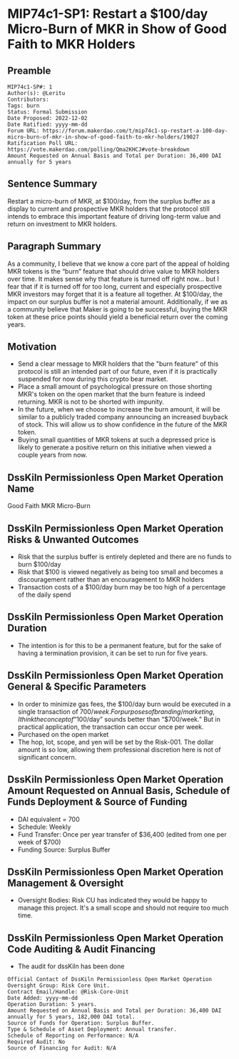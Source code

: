 # MIP74c1-SP1: Restart a $100/day Micro-Burn of MKR in Show of Good Faith to MKR Holders

## Preamble

```
MIP74c1-SP#: 1
Author(s): @Leritu
Contributors:
Tags: burn
Status: Formal Submission
Date Proposed: 2022-12-02
Date Ratified: yyyy-mm-dd
Forum URL: https://forum.makerdao.com/t/mip74c1-sp-restart-a-100-day-micro-burn-of-mkr-in-show-of-good-faith-to-mkr-holders/19027
Ratification Poll URL: https://vote.makerdao.com/polling/Qma2KHCJ#vote-breakdown
Amount Requested on Annual Basis and Total per Duration: 36,400 DAI annually for 5 years
```

## Sentence Summary

Restart a micro-burn of MKR, at $100/day, from the surplus buffer as a display to current and prospective MKR holders that the protocol still intends to embrace this important feature of driving long-term value and return on investment to MKR holders.

## Paragraph Summary

As a community, I believe that we know a core part of the appeal of holding MKR tokens is the “burn” feature that should drive value to MKR holders over time. It makes sense why that feature is turned off right now… but I fear that if it is turned off for too long, current and especially prospective MKR investors may forget that it is a feature all together. At $100/day, the impact on our surplus buffer is not a material amount. Additionally, if we as a community believe that Maker is going to be successful, buying the MKR token at these price points should yield a beneficial return over the coming years.

## Motivation

- Send a clear message to MKR holders that the "burn feature" of this protocol is still an intended part of our future, even if it is practically suspended for now during this crypto bear market.
- Place a small amount of psychological pressure on those shorting MKR's token on the open market that the burn feature is indeed returning. MKR is not to be shorted with impunity.
- In the future, when we choose to increase the burn amount, it will be similar to a publicly traded company announcing an increased buyback of stock. This will allow us to show confidence in the future of the MKR token.
- Buying small quantities of MKR tokens at such a depressed price is likely to generate a positive return on this initiative when viewed a couple years from now.

## DssKiln Permissionless Open Market Operation Name

Good Faith MKR Micro-Burn

## DssKiln Permissionless Open Market Operation Risks & Unwanted Outcomes

- Risk that the surplus buffer is entirely depleted and there are no funds to burn $100/day
- Risk that $100 is viewed negatively as being too small and becomes a discouragement rather than an encouragement to MKR holders
- Transaction costs of a $100/day burn may be too high of a percentage of the daily spend

## DssKiln Permissionless Open Market Operation Duration

- The intention is for this to be a permanent feature, but for the sake of having a termination provision, it can be set to run for five years.

## DssKiln Permissionless Open Market Operation General & Specific Parameters

- In order to minimize gas fees, the $100/day burn would be executed in a single transaction of $700/week. For purposes of branding/marketing, I think the concept of “$100/day” sounds better than “$700/week.” But in practical application, the transaction can occur once per week.
- Purchased on the open market
- The hop, lot, scope, and yen will be set by the Risk-001. The dollar amount is so low, allowing them professional discretion here is not of significant concern.

## DssKiln Permissionless Open Market Operation Amount Requested on Annual Basis, Schedule of Funds Deployment & Source of Funding

- DAI equivalent = 700
- Schedule: Weekly
- Fund Transfer: Once per year transfer of $36,400 (edited from one per week of $700)
- Funding Source: Surplus Buffer

## DssKiln Permissionless Open Market Operation Management & Oversight

- Oversight Bodies: Risk CU has indicated they would be happy to manage this project. It's a small scope and should not require too much time.

## DssKiln Permissionless Open Market Operation Code Auditing & Audit Financing

- The audit for dssKiln has been done

```
Official Contact of DssKiln Permissionless Open Market Operation Oversight Group: Risk Core Unit.
Contract Email/Handle: @Risk-Core-Unit
Date Added: yyyy-mm-dd
Operation Duration: 5 years.
Amount Requested on Annual Basis and Total per Duration: 36,400 DAI annually for 5 years, 182,000 DAI total.
Source of Funds for Operation: Surplus Buffer.
Type & Schedule of Asset Deployment: Annual transfer.
Schedule of Reporting on Performance: N/A
Required Audit: No
Source of Financing for Audit: N/A
```
